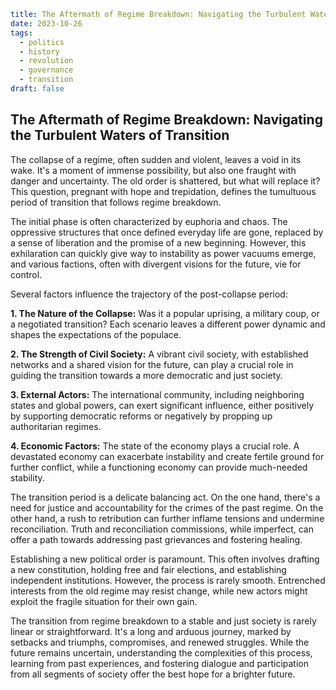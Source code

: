 ```yaml
title: The Aftermath of Regime Breakdown: Navigating the Turbulent Waters of Transition
date: 2023-10-26
tags: 
  - politics
  - history
  - revolution
  - governance
  - transition
draft: false 
```

## The Aftermath of Regime Breakdown: Navigating the Turbulent Waters of Transition

The collapse of a regime, often sudden and violent, leaves a void in its wake. It's a moment of immense possibility, but also one fraught with danger and uncertainty. The old order is shattered, but what will replace it? This question, pregnant with hope and trepidation, defines the tumultuous period of transition that follows regime breakdown. 

The initial phase is often characterized by euphoria and chaos. The oppressive structures that once defined everyday life are gone, replaced by a sense of liberation and the promise of a new beginning.  However, this exhilaration can quickly give way to instability as power vacuums emerge, and various factions, often with divergent visions for the future, vie for control. 

Several factors influence the trajectory of the post-collapse period:

**1. The Nature of the Collapse:** Was it a popular uprising, a military coup, or a negotiated transition? Each scenario leaves a different power dynamic and shapes the expectations of the populace. 

**2. The Strength of Civil Society:** A vibrant civil society, with established networks and a shared vision for the future, can play a crucial role in guiding the transition towards a more democratic and just society.  

**3. External Actors:**  The international community, including neighboring states and global powers, can exert significant influence, either positively by supporting democratic reforms or negatively by propping up authoritarian regimes.

**4. Economic Factors:**  The state of the economy plays a crucial role. A devastated economy can exacerbate instability and create fertile ground for further conflict, while a functioning economy can provide much-needed stability.

The transition period is a delicate balancing act. On the one hand, there's a need for justice and accountability for the crimes of the past regime. On the other hand, a rush to retribution can further inflame tensions and undermine reconciliation. Truth and reconciliation commissions, while imperfect, can offer a path towards addressing past grievances and fostering healing.

Establishing a new political order is paramount. This often involves drafting a new constitution, holding free and fair elections, and establishing independent institutions. However, the process is rarely smooth. Entrenched interests from the old regime may resist change, while new actors might exploit the fragile situation for their own gain.

The transition from regime breakdown to a stable and just society is rarely linear or straightforward. It's a long and arduous journey, marked by setbacks and triumphs, compromises, and renewed struggles. While the future remains uncertain, understanding the complexities of this process, learning from past experiences, and fostering dialogue and participation from all segments of society offer the best hope for a brighter future. 
 
